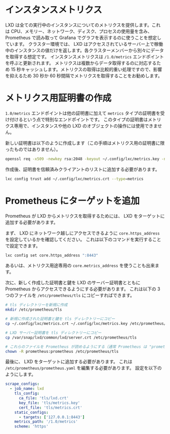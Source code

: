 # インスタンスメトリクス <!-- Instance metrics -->
LXD は全ての実行中のインスタンスについてのメトリクスを提供します。これは CPU、メモリー、ネットワーク、ディスク、プロセスの使用量を含み、Prometheus で読み取って Grafana でグラフを表示するのに使うことを想定しています。
クラスター環境では、 LXD はアクセスされているサーバー上で稼働中のインスタンスの値だけを返します。各クラスターメンバーから別々にデータを取得する想定です。
インスタンスメトリクスは `/1.0/metrics` エンドポイントを呼ぶと更新されます。
メトリクスは複数からデータ取得するのに対応するため 15 秒キャッシュします。メトリクスの取得は比較的重い処理ですので、影響を抑えるため 30 秒か 60 秒間隔でメトリクスを取得することをお勧めします。
<!--
LXD provides metrics for all running instances. Those covers CPU, memory, network, disk and process usage and are meant to be consumed by Prometheus and likely graphed in Grafana.
In cluster environments, LXD will only return the values for instances running on the server being accessed. It's expected that each cluster member will be scraped separately.
The instance metrics are updated when calling the `/1.0/metrics` endpoint.
They are cached for 15s to handle multiple scrapers. Fetching metrics is a relatively expensive operation for LXD to perform so we would recommend scraping at a 30s or 60s rate to limit impact.
-->

# メトリクス用証明書の作成 <!-- Create metrics certificate -->
`1.0/metrics` エンドポイントは他の証明書に加えて `metrics` タイプの証明書を受け付けるという点で特別なエンドポイントです。
このタイプの証明書はメトリクス専用で、インスタンスや他の LXD のオブジェクトの操作には使用できません。
<!--
The `/1.0/metrics` endpoint is a special one as it also accepts a `metrics` type certificate.
This kind of certificate is meant for metrics only, and won't work for interaction with instances or any other LXD objects.
-->

新しい証明書は以下のように作成します（この手順はメトリクス用の証明書に限ったものではありません）。
<!--
Here's how to create a new certificate (this is not specific to metrics):
-->

```bash
openssl req -x509 -newkey rsa:2048 -keyout ~/.config/lxc/metrics.key -nodes -out ~/.config/lxc/metrics.crt -subj "/CN=lxd.local"
```

作成後、証明書を信頼済みクライアントのリストに追加する必要があります。
<!--
Now, this certificate needs to be added to the list of trusted clients:
-->

```bash
lxc config trust add ~/.config/lxc/metrics.crt --type=metrics
```

# Prometheus にターゲットを追加 <!-- Add target to Prometheus -->
Prometheus が LXD からメトリクスを取得するためには、 LXD をターゲットに追加する必要があります。
<!--
In order for Prometheus to scrape from LXD, it has to be added to the targets.
-->

まず、 LXD にネットワーク越しにアクセスできるように `core.https_address` を設定しているかを確認してください。
これは以下のコマンドを実行することで設定できます。
<!--
First, one needs to ensure that `core.https_address` is set so LXD can be reached over the network.
This can be done by running:
-->

```bash
lxc config set core.https_address ":8443"
```

あるいは、メトリクス用途専用の `core.metrics_address` を使うことも出来ます。
<!--
Alternatively, one can use `core.metrics_address` which is intended for metrics only.
-->

次に、新しく作成した証明書と鍵を LXD のサーバー証明書とともに Prometheus からアクセスできるようにする必要があります。
これは以下の 3 つのファイルを `/etc/prometheus/tls` にコピーすればできます。
<!--
Second, the newly created certificate and key, as well as the LXD server certificate need to be accessible to Prometheus.
For this, these three files can be copied to `/etc/prometheus/tls`:
-->

```bash
# tls ディレクトリーを新規に作成
mkdir /etc/prometheus/tls

# 新規に作成された証明書と鍵を tls ディレクトリーにコピー
cp ~/.config/lxc/metrics.crt ~/.config/lxc/metrics.key /etc/prometheus/tls

# LXD サーバー証明書を tls ディレクトリーにコピー
cp /var/snap/lxd/common/lxd/server.crt /etc/prometheus/tls

# これらのファイルを Prometheus が読めるようにする（通常 Prometheus は "prometheus" ユーザーで稼働しています）
chown -R prometheus:prometheus /etc/prometheus/tls
```

<!--
```bash
# Create new tls directory
mkdir /etc/prometheus/tls

# Copy newly created certificate and key to tls directory
cp ~/.config/lxc/metrics.crt ~/.config/lxc/metrics.key /etc/prometheus/tls

# Copy LXD server certificate to tls directory
cp /var/snap/lxd/common/lxd/server.crt /etc/prometheus/tls

# Make sure Prometheus can read these files (usually, Prometheus is run as user "prometheus")
chown -R prometheus:prometheus /etc/prometheus/tls
```
-->

最後に、 LXD をターゲットに追加する必要があります。
これは `/etc/prometheus/prometheus.yaml` を編集する必要があります。
設定を以下のようにします。
<!--
Lastly, LXD has to be added as target.
For this, `/etc/prometheus/prometheus.yaml` needs to be edited.
Here's what the config needs to look like:
-->

```yaml
scrape_configs:
  - job_name: lxd
    tls_config:
      ca_file: 'tls/lxd.crt'
      key_file: 'tls/metrics.key'
      cert_file: 'tls/metrics.crt'
    static_configs:
      - targets: ['127.0.0.1:8443']
    metrics_path: '/1.0/metrics'
    scheme: 'https'
```
